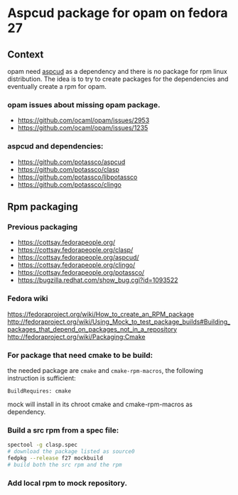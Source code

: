 # Aspcud package for opam on fedora 27

## Context

opam need [aspcud](https://opam.ocaml.org/doc/Specifying_Solver_Preferences.html)
as a dependency and there is no package for rpm linux distribution.
The idea is to try to create packages for the dependencies and eventually
create a rpm for opam.

### opam issues about missing opam package.

* https://github.com/ocaml/opam/issues/2953
* https://github.com/ocaml/opam/issues/1235

### aspcud and dependencies:

* https://github.com/potassco/aspcud
* https://github.com/potassco/clasp
* https://github.com/potassco/libpotassco
* https://github.com/potassco/clingo

## Rpm packaging

### Previous packaging

* https://cottsay.fedorapeople.org/
* https://cottsay.fedorapeople.org/clasp/
* https://cottsay.fedorapeople.org/aspcud/
* https://cottsay.fedorapeople.org/clingo/
* https://cottsay.fedorapeople.org/potassco/
* https://bugzilla.redhat.com/show_bug.cgi?id=1093522

### Fedora wiki
https://fedoraproject.org/wiki/How_to_create_an_RPM_package
http://fedoraproject.org/wiki/Using_Mock_to_test_package_builds#Building_packages_that_depend_on_packages_not_in_a_repository
http://fedoraproject.org/wiki/Packaging:Cmake

### For package that need cmake to be build:

the needed package are `cmake` and `cmake-rpm-macros`, the following instruction
is sufficient:

    BuildRequires: cmake

mock will install in its chroot cmake and cmake-rpm-macros as dependency.

### Build a src rpm from a spec file:

```bash
spectool -g clasp.spec
# download the package listed as source0
fedpkg --release f27 mockbuild
# build both the src rpm and the rpm
```

### Add local rpm to mock repository.
